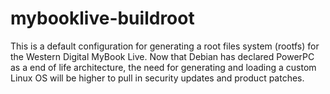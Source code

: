 # mybooklive-buildroot
This is a default configuration for generating a root files system (rootfs) for the Western Digital MyBook Live. Now that Debian has declared PowerPC as a end of life architecture, the need for generating and loading a custom Linux OS will be higher to pull in security updates and product patches.
